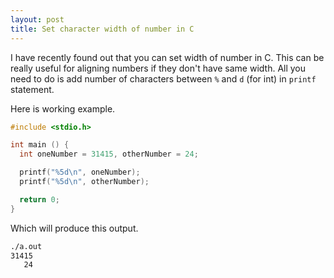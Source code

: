 ```yaml
---
layout: post
title: Set character width of number in C
---
```


I have recently found out that you can set width of number in C. This can be really useful for aligning numbers if they don't have same width. All you need to do is add number of characters between `%` and `d` (for int) in `printf` statement.

Here is working example.

```c
#include <stdio.h>

int main () {
  int oneNumber = 31415, otherNumber = 24;

  printf("%5d\n", oneNumber);
  printf("%5d\n", otherNumber);

  return 0;
}
```

Which will produce this output.

```bash
./a.out
31415
   24
```
